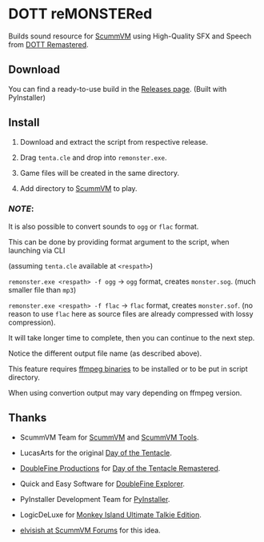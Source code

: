 # DOTT reMONSTERed

Builds sound resource for [ScummVM](https://www.scummvm.org/) using High-Quality SFX and Speech from [DOTT Remastered](http://dott.doublefine.com/).

## Download
You can find a ready-to-use build in the [Releases page](https://github.com/BLooperZ/remonstered/releases).
(Built with PyInstaller)

## Install
1. Download and extract the script from respective release.

2. Drag `tenta.cle` and drop into `remonster.exe`.

3. Game files will be created in the same directory.

4. Add directory to [ScummVM](https://www.scummvm.org/) to play.

### *NOTE*:
It is also possible to convert sounds to `ogg` or `flac` format.

This can be done by providing format argument to the script, when launching via CLI

(assuming `tenta.cle` available at `<respath>`)

`remonster.exe <respath> -f ogg` -> `ogg` format, creates `monster.sog`.
(much smaller file than `mp3`)

`remonster.exe <respath> -f flac` -> `flac` format, creates `monster.sof`. (no reason to use `flac` here as source files are already compressed with lossy compression).

It will take longer time to complete, then you can continue to the next step.

Notice the different output file name (as described above).

This feature requires [ffmpeg binaries](https://ffmpeg.zeranoe.com/builds/) to be installed or to be put in script directory.

When using convertion output may vary depending on ffmpeg version.

## Thanks

* ScummVM Team for [ScummVM](https://www.scummvm.org/) and [ScummVM Tools](https://github.com/scummvm/scummvm-tools).

* LucasArts for the original [Day of the Tentacle](https://en.wikipedia.org/wiki/Day_of_the_Tentacle).

* [DoubleFine Productions](http://www.doublefine.com) for [Day of the Tentacle Remastered](http://dott.doublefine.com/).

* Quick and Easy Software for [DoubleFine Explorer](https://quickandeasysoftware.net/software/doublefine-explorer).

* PyInstaller Development Team for [PyInstaller](https://www.pyinstaller.org/).

* LogicDeLuxe for [Monkey Island Ultimate Talkie Edition](http://www.gratissaugen.de/ultimatetalkies/).

* [elvisish at ScummVM Forums](https://forums.scummvm.org/viewtopic.php?f=8&t=14506) for this idea.
